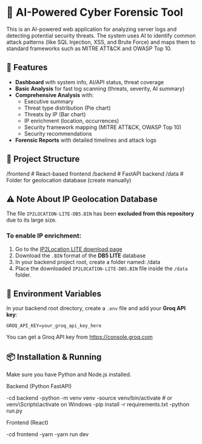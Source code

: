 # 🔐 AI-Powered Cyber Forensic Tool

This is an AI-powered web application for analyzing server logs and detecting potential security threats. The system uses AI to identify common attack patterns (like SQL Injection, XSS, and Brute Force) and maps them to standard frameworks such as MITRE ATT&CK and OWASP Top 10.

## 🚀 Features

- **Dashboard** with system info, AI/API status, threat coverage
- **Basic Analysis** for fast log scanning (threats, severity, AI summary)
- **Comprehensive Analysis** with:
  - Executive summary
  - Threat type distribution (Pie chart)
  - Threats by IP (Bar chart)
  - IP enrichment (location, occurrences)
  - Security framework mapping (MITRE ATT&CK, OWASP Top 10)
  - Security recommendations
- **Forensic Reports** with detailed timelines and attack logs


## 📁 Project Structure

/frontend # React-based frontend
/backend # FastAPI backend
/data # Folder for geolocation database (create manually)


## ⚠️ Note About IP Geolocation Database

The file `IP2LOCATION-LITE-DB5.BIN` has been **excluded from this repository** due to its large size.

### To enable IP enrichment:
1. Go to the [IP2Location LITE download page](https://lite.ip2location.com/database-download)
2. Download the `.BIN` format of the **DB5 LITE** database
3. In your backend project root, create a folder named:
/data
4. Place the downloaded `IP2LOCATION-LITE-DB5.BIN` file inside the `/data` folder.


## 🔐 Environment Variables

In your backend root directory, create a `.env` file and add your **Groq API key**:

```env
GROQ_API_KEY=your_groq_api_key_here
```
You can get a Groq API key from https://console.groq.com


## 📦 Installation & Running

Make sure you have Python and Node.js installed.

Backend (Python FastAPI)

-cd backend
-python -m venv venv
-source venv/bin/activate  # or venv\Scripts\activate on Windows
-pip install -r requirements.txt
-python run.py

Frontend (React)

-cd frontend
-yarn
-yarn run dev
